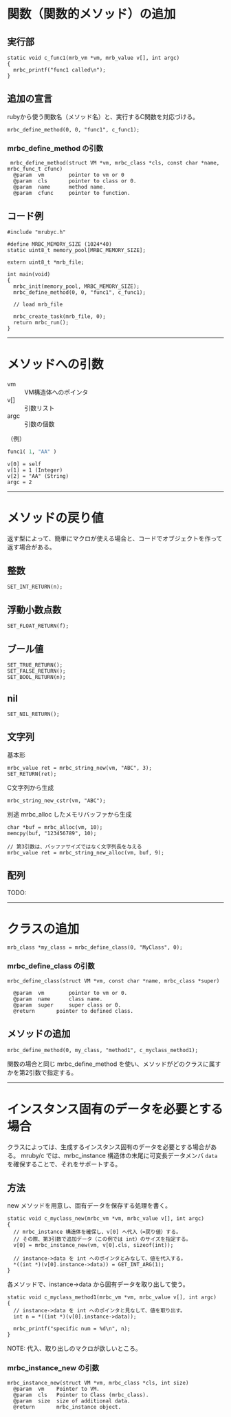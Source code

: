 # 関数（関数的メソッド）の追加

## 実行部

```
static void c_func1(mrb_vm *vm, mrb_value v[], int argc)
{
  mrbc_printf("func1 called\n");
}
```

## 追加の宣言
rubyから使う関数名（メソッド名）と、実行するC関数を対応づける。
```
mrbc_define_method(0, 0, "func1", c_func1);
```

### mrbc_define_method の引数
```
 mrbc_define_method(struct VM *vm, mrbc_class *cls, const char *name, mrbc_func_t cfunc)
  @param  vm		pointer to vm or 0
  @param  cls		pointer to class or 0.
  @param  name		method name.
  @param  cfunc		pointer to function.
```

## コード例

```
#include "mrubyc.h"

#define MRBC_MEMORY_SIZE (1024*40)
static uint8_t memory_pool[MRBC_MEMORY_SIZE];

extern uint8_t *mrb_file;

int main(void)
{
  mrbc_init(memory_pool, MRBC_MEMORY_SIZE);
  mrbc_define_method(0, 0, "func1", c_func1);

  // load mrb_file

  mrbc_create_task(mrb_file, 0);
  return mrbc_run();
}
```

------------------------------------------------------------------------------
# メソッドへの引数
<dl>
<dt>vm
<dd>VM構造体へのポインタ
<dt>v[]
<dd>引数リスト
<dt>argc
<dd>引数の個数
</dl>

（例）
```ruby
func1( 1, "AA" )
```
```
v[0] = self
v[1] = 1 (Integer)
v[2] = "AA" (String)
argc = 2
```


------------------------------------------------------------------------------
# メソッドの戻り値

返す型によって、簡単にマクロが使える場合と、コードでオブジェクトを作って返す場合がある。

## 整数
```
SET_INT_RETURN(n);
```

## 浮動小数点数
```
SET_FLOAT_RETURN(f);
```

## ブール値
```
SET_TRUE_RETURN();
SET_FALSE_RETURN();
SET_BOOL_RETURN(n);
```

## nil
```
SET_NIL_RETURN();
```

## 文字列

基本形
```
mrbc_value ret = mrbc_string_new(vm, "ABC", 3);
SET_RETURN(ret);
```

C文字列から生成
```
mrbc_string_new_cstr(vm, "ABC");
```

別途 mrbc_alloc したメモリバッファから生成
```
char *buf = mrbc_alloc(vm, 10);
memcpy(buf, "123456789", 10);

// 第3引数は、バッファサイズではなく文字列長を与える
mrbc_value ret = mrbc_string_new_alloc(vm, buf, 9);
```

## 配列

TODO:

------------------------------------------------------------------------------
# クラスの追加

```
mrb_class *my_class = mrbc_define_class(0, "MyClass", 0);
```

### mrbc_define_class の引数
```
mrbc_define_class(struct VM *vm, const char *name, mrbc_class *super)

  @param  vm		pointer to vm or 0.
  @param  name		class name.
  @param  super		super class or 0.
  @return		pointer to defined class.
```

## メソッドの追加
```
mrbc_define_method(0, my_class, "method1", c_myclass_method1);
```

関数の場合と同じ mrbc_define_method を使い、メソッドがどのクラスに属すかを第2引数で指定する。


------------------------------------------------------------------------------
# インスタンス固有のデータを必要とする場合

クラスによっては、生成するインスタンス固有のデータを必要とする場合がある。
mruby/c では、mrbc_instance 構造体の末尾に可変長データメンバ `data` を確保することで、それをサポートする。

## 方法
new メソッドを用意し、固有データを保存する処理を書く。
```
static void c_myclass_new(mrbc_vm *vm, mrbc_value v[], int argc)
{
  // mrbc_instance 構造体を確保し、v[0] へ代入（=戻り値）する。
  // その際、第3引数で追加データ（この例では int）のサイズを指定する。
  v[0] = mrbc_instance_new(vm, v[0].cls, sizeof(int));

  // instance->data を int へのポインタとみなして、値を代入する。
  *((int *)(v[0].instance->data)) = GET_INT_ARG(1);
}
```

各メソッドで、instance->data から固有データを取り出して使う。
```
static void c_myclass_method1(mrbc_vm *vm, mrbc_value v[], int argc)
{
  // instance->data を int へのポインタと見なして、値を取り出す。
  int n = *((int *)(v[0].instance->data));

  mrbc_printf("specific num = %d\n", n);
}
```

NOTE: 代入、取り出しのマクロが欲しいところ。

### mrbc_instance_new の引数
```
mrbc_instance_new(struct VM *vm, mrbc_class *cls, int size)
  @param  vm    Pointer to VM.
  @param  cls	Pointer to Class (mrbc_class).
  @param  size	size of additional data.
  @return       mrbc_instance object.
```
